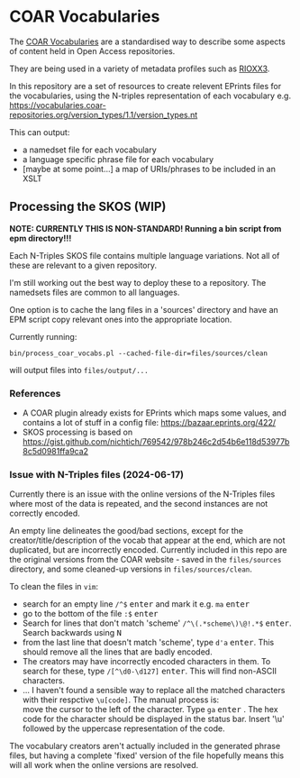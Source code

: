 # COAR Vocabularies

The [COAR Vocabularies](https://vocabularies.coar-repositories.org/) are a standardised way to describe some aspects of content held in Open Access repositories.

They are being used in a variety of metadata profiles such as [RIOXX3](https://www.rioxx.net/profiles/).

In this repository are a set of resources to create relevent EPrints files for the vocabularies, using the N-triples representation of each vocabulary e.g. 
https://vocabularies.coar-repositories.org/version_types/1.1/version_types.nt

This can output:
- a namedset file for each vocabulary
- a language specific phrase file for each vocabulary
- [maybe at some point...] a map of URIs/phrases to be included in an XSLT

## Processing the SKOS (WIP)

__NOTE: CURRENTLY THIS IS NON-STANDARD! Running a bin script from epm directory!!!__

Each N-Triples SKOS file contains multiple language variations. Not all of these are relevant to a given repository.

I'm still working out the best way to deploy these to a repository. The namedsets files are common to all languages.

One option is to cache the lang files in a 'sources' directory and have an EPM script copy relevant ones into the appropriate location.

Currently running:

`bin/process_coar_vocabs.pl --cached-file-dir=files/sources/clean`

will output files into `files/output/...`

### References

- A COAR plugin already exists for EPrints which maps some values, and contains a lot of stuff in a config file: https://bazaar.eprints.org/422/
- SKOS processing is based on https://gist.github.com/nichtich/769542/978b246c2d54b6e118d53977b8c5d0981ffa9ca2

### Issue with N-Triples files (2024-06-17)

Currently there is an issue with the online versions of the N-Triples files where most of the data is repeated, and the second instances are not correctly encoded.

An empty line delineates the good/bad sections, except for the creator/title/description of the vocab that appear at the end, which are not duplicated, but are incorrectly encoded.
Currently included in this repo are the original versions from the COAR website - saved in the `files/sources` directory, and some cleaned-up versions in `files/sources/clean`.

To clean the files in `vim`:
- search for an empty line `/^$` <kbd>enter</kbd> and mark it e.g. `ma` <kbd>enter</kbd>
- go to the bottom of the file `:$` <kbd>enter</kbd>
- Search for lines that don't match 'scheme' `/^\(.*scheme\)\@!.*$` <kbd>enter</kbd>. Search backwards using <kbd>N</kbd> 
- from the last line that doesn't match 'scheme', type `d'a` <kbd>enter</kbd>. This should remove all the lines that are badly encoded.
- The creators may have incorrectly encoded characters in them. To search for these, type `/[^\d0-\d127]` <kbd>enter</kbd>. This will find non-ASCII characters.
- ... I haven't found a sensible way to replace all the matched characters with their respctive `\u[code]`. The manual process is:  
move the cursor to the left of the character. Type `ga` <kbd>enter</kbd> . The hex code for the character should be displayed in the status bar. Insert '\u' followed by the uppercase representation of the code.

The vocabulary creators aren't actually included in the generated phrase files, but having a complete 'fixed' version of the file hopefully means this will all work when the online versions are resolved.
